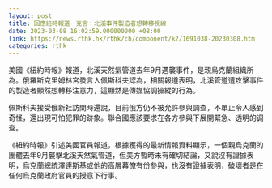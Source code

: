 ```yaml
---
layout: post
title: 回應紐時報道　克宮：北溪事件製造者想轉移視線
date: 2023-03-08 16:02:59.000000000 +08:00
link: https://news.rthk.hk/rthk/ch/component/k2/1691038-20230308.htm
categories: rthk
---
```


美國《紐約時報》報道，北溪天然氣管道去年9月遇襲事件，是親烏克蘭組織所為。俄羅斯克里姆林宮發言人佩斯科夫認為，相關報道表明，北溪管道遭攻擊事件的製造者顯然想轉移注意力，這顯然是傳媒協調操縱的行為。

佩斯科夫接受俄新社訪問時還說，目前俄方仍不被允許參與調查，不單止令人感到奇怪，還出現可怕犯罪的跡象。聯合國應該要求在各方參與下展開緊急、透明的调查。

《紐約時報》引述美國官員報道，根據獲得的最新情報資料顯示，一個親烏克蘭的團體去年9月襲擊北溪天然氣管道，但美方暫時未有確切結論，又說沒有證據表明，烏克蘭總統澤連斯基或他的高層幕僚有份參與，也沒有證據表明，破壞者是在任何烏克蘭政府官員的授意下行事。
